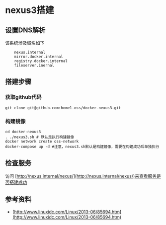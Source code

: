 # nexus3搭建


## 设置DNS解析

该系统涉及域名如下

        nexus.internal
        mirror.docker.internal
        registry.docker.internal
        fileserver.inernal

## 搭建步骤

### 获取github代码

    git clone git@github.com:home1-oss/docker-nexus3.git

### 构建镜像

    cd docker-nexus3
    . ./nexus3.sh # 默认是执行构建镜像
    docker network create oss-network
    docker-compose up -d #注意，nexus3.sh默认是构建镜像，需要在构建成功后单独执行


## 检查服务
访问 [http://nexus.internal/nexus/](http://nexus.internal/nexus/)来查看服务是否搭建成功

## 参考资料
- [http://www.linuxidc.com/Linux/2013-06/85694.htm](http://www.linuxidc.com/Linux/2013-06/85694.htm)

